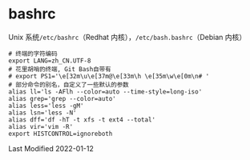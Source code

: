 # bashrc

Unix 系统`/etc/bashrc`（Redhat 内核），`/etc/bash.bashrc`（Debian 内核）

```
# 终端的字符编码
export LANG=zh_CN.UTF-8
# 花里胡哨的终端, Git Bash自带有
# export PS1='\e[32m\u\e[37m@\e[33m\h \e[35m\w\e[0m\n# '
# 部分命令的别名，自定义了一些默认的参数
alias ll='ls -AFlh --color=auto --time-style=long-iso'
alias grep='grep --color=auto'
alias less='less -gM'
alias lsn='less -N'
alias dff='df -hT -t xfs -t ext4 --total'
alias vir='vim -R'
export HISTCONTROL=ignoreboth
```

Last Modified 2022-01-12
